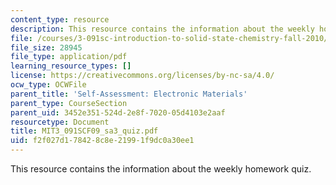 ```yaml
---
content_type: resource
description: This resource contains the information about the weekly homework quiz.
file: /courses/3-091sc-introduction-to-solid-state-chemistry-fall-2010/f2f027d178428c8e21991f9dc0a30ee1_MIT3_091SCF09_sa3_quiz.pdf
file_size: 28945
file_type: application/pdf
learning_resource_types: []
license: https://creativecommons.org/licenses/by-nc-sa/4.0/
ocw_type: OCWFile
parent_title: 'Self-Assessment: Electronic Materials'
parent_type: CourseSection
parent_uid: 3452e351-524d-2e8f-7020-05d4103e2aaf
resourcetype: Document
title: MIT3_091SCF09_sa3_quiz.pdf
uid: f2f027d1-7842-8c8e-2199-1f9dc0a30ee1
---
```

This resource contains the information about the weekly homework quiz.